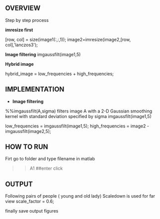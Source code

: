 ## OVERVIEW

Step by step process

**imresize first**

[row, col] = size(image1(:,:,1));
image2=imresize(image2,[row, col],'lanczos3');

**Image filtering**
imgaussfilt(image1,5)

**Hybrid image**

hybrid_image = low_frequencies + high_frequencies;


##  IMPLEMENTATION
- **Image filtering**

%%imgaussfilt(A,sigma) filters image A with a 2-D Gaussian smoothing kernel with standard deviation specified by sigma
imgaussfilt(image1,5)

low_frequencies = imgaussfilt(image1,5);
high_frequencies = image2 - imgaussfilt(image2,5);


## HOW TO RUN
Firt go to  folder and type filename in matlab
>>A1      ##enter click



## OUTPUT 
Following pairs of  people ( young and old lady) 
Scaledown is used for far view 
scale_factor = 0.6;

finally save output figures



